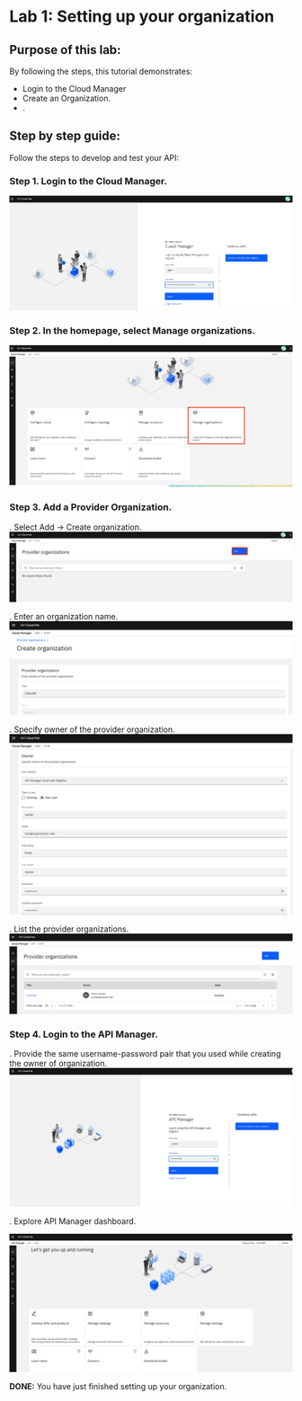 # Lab 1: Setting up your organization

## Purpose of this lab:

By following the steps, this tutorial demonstrates:
- Login to the Cloud Manager
- Create an Organization.
- .

## Step by step guide:

Follow the steps to develop and test your API:

### Step 1. Login to the Cloud Manager.
![Cloud Manager UI](images/step1.png)

### Step 2. In the homepage, select Manage organizations.
![Manage organizations](images/step2.png)


### Step 3. Add a Provider Organization.
. Select Add -> Create organization.
![Add Provider Organization](images/step3.1.png)

. Enter an organization name.
![Organization name](images/step3.2.png)

. Specify owner of the provider organization.
![Organization Owner](images/step3.3.png)

. List the provider organizations.
![Provider Organizations](images/step3.4.png)

### Step 4. Login to the API Manager.
. Provide the same username-password pair that you used while creating the owner of organization.
![API Manager login](images/step4.1.png)

. Explore API Manager dashboard.

![API Manager Dashboard](images/step4.2.png)

**DONE:** You have just finished setting up your organization.